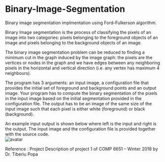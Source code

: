 # Binary-Image-Segmentation
  
  
Binary image segmentation implmentation using Ford-Fulkerson algorithm.    

Binary Image segmentation is the process of classifying the pixels of an image into two categories: pixels belonging to the foreground objects of an image and pixels belonging to the background objects of an image.    

The binary image segmentation problem can be reduced to finding a minimum cut in the graph induced by the image graph: the pixels are the vertices or nodes in the graph and we have edges between any neighboring pixels in the horizontal and vertical direction (i.e. any vertex has maximum 4 neighbours).    

The program has 3 arguments: an input image, a configuration file that provides the initial set of foreground and background points and an output image. Your program has to compute the binary segmentation of the pixels in the input image based on the initial segmentation provided in the configuration file. The output has to be an image of the same size of the input image such that each pixel is either white (foreground) or black (background).    

An example input output is shown below where left is the input and right is the output. The input image and the configuration file is provided together with the source code.    
![avatar](https://github.com/dulekang1993/Binary-Image-Segmentation/blob/master/example.png)   

Reference : Project Description of project 1 of COMP 6651 – Winter 2018 by Dr. Tiberiu Popa
